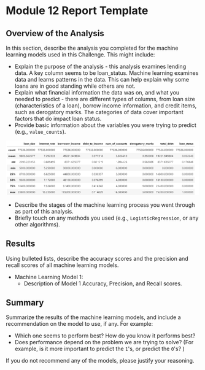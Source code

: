 # Module 12 Report Template

## Overview of the Analysis

In this section, describe the analysis you completed for the machine learning models used in this Challenge. This might include:

* Explain the purpose of the analysis - this analysis examines lending data.  A key column seems to be loan_status.  Machine learning examines data and learns patterns in the data.  This can help explain why some loans are in good standing while others are not.
* Explain what financial information the data was on, and what you needed to predict - there are different types of columns, from loan size (characteristics of a loan), borrow income information, and credit items, such as derogatory marks.  The categories of data cover important factors that do impact loan status.
* Provide basic information about the variables you were trying to predict (e.g., `value_counts`).
  

![My Image](statistics.PNG)


* Describe the stages of the machine learning process you went through as part of this analysis.
* Briefly touch on any methods you used (e.g., `LogisticRegression`, or any other algorithms).

## Results

Using bulleted lists, describe the accuracy scores and the precision and recall scores of all machine learning models.

* Machine Learning Model 1:
    * Description of Model 1 Accuracy, Precision, and Recall scores.

## Summary

Summarize the results of the machine learning models, and include a recommendation on the model to use, if any. For example:

* Which one seems to perform best? How do you know it performs best?
* Does performance depend on the problem we are trying to solve? (For example, is it more important to predict the `1`'s, or predict the `0`'s? )

If you do not recommend any of the models, please justify your reasoning.
